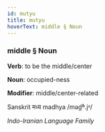 ```yaml
---
id: mutyu
title: mutyu
hoverText: middle § Noun
---
```


### middle § Noun

**Verb**: to be the middle/center

**Noun**: occupied-ness

**Modifier**: middle/center-related

Sanskrit मध्य madhya /məd̪ʱ.jᵊ/

*Indo-Iranian Language Family*